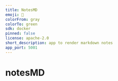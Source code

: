 ```yaml
---
title: NotesMD
emoji: 🐠
colorFrom: gray
colorTo: green
sdk: docker
pinned: false
license: apache-2.0
short_description: app to render markdown notes
app_port: 5001
---
```


# notesMD

